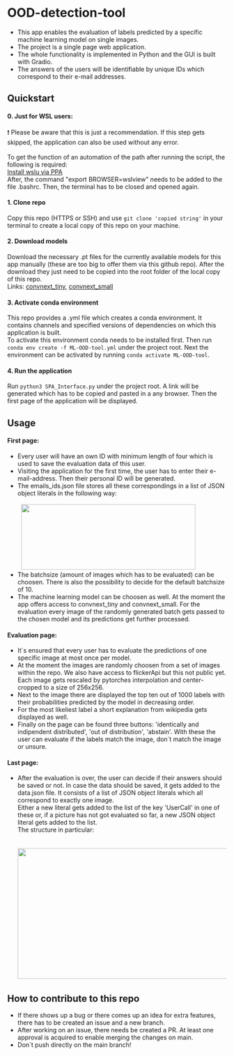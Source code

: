 # OOD-detection-tool

- This app enables the evaluation of labels predicted by a specific machine learning model on single images.
- The project is a single page web application.
- The whole functionality is implemented in Python and the GUI is built with Gradio.
- The answers of the users will be identifiable by unique IDs which correspond to their e-mail addresses.

## Quickstart

#### 0. Just for WSL users:
:exclamation: Please be aware that this is just a recommendation. If this step gets skipped, the application can also be used without any error. \
\
To get the function of an automation of the path after running the script, the following is required: \
[Install wslu via PPA](https://launchpad.net/~wslutilities/+archive/ubuntu/wslu) \
After, the command "export BROWSER=wslview" needs to be added to the file .bashrc. Then, the terminal has to be closed and opened again.

#### 1. Clone repo
Copy this repo (HTTPS or SSH) and use `git clone 'copied string'` in your terminal to create a local copy of this repo on your machine.

#### 2. Download models
Download the necessary .pt files for the currently available models for this app manually (these are too big to offer them via this github repo). After the download they just need to be copied into the root folder of the local copy of this repo. \
Links: [convnext_tiny](https://nc.mlcloud.uni-tuebingen.de/index.php/s/Xgwt7iYb2TrTJy7), [convnext_small](https://nc.mlcloud.uni-tuebingen.de/index.php/s/3QizZD7NxgAEpiT)

#### 3. Activate conda environment
This repo provides a .yml file which creates a conda environment. It contains channels and specified versions of dependencies on which this application is built. \
To activate this environment conda needs to be installed first. Then run `conda env create -f ML-OOD-tool.yml` under the project root. Next the environment can be activated by running `conda activate ML-OOD-tool`.

#### 4. Run the application
Run `python3 SPA_Interface.py` under the project root. A link will be generated which has to be copied and pasted in a any browser. Then the first page of the application will be displayed.

## Usage

#### First page:
- Every user will have an own ID with minimum length of four which is used to save the evaluation data of this user.
- Visiting the application for the first time, the user has to enter their e-mail-address. Then their personal ID will be generated.
- The emails_ids.json file stores all these correspondings in a list of JSON object literals in the following way: \
&nbsp; \
&nbsp; <img src="https://github.com/ML-Team-Projekt/OOD-detection-tool/assets/116190225/9ecb80a9-2c34-41ec-b146-79adf0c9a90d)" width="400" height="150">
- The batchsize (amount of images which has to be evaluated) can be choosen. There is also the possibility to decide for the default batchsize of 10.
- The machine learning model can be choosen as well. At the moment the app offers access to convnext_tiny and convnext_small. For the evaluation every image of the randomly generated batch gets passed to the chosen model and its predictions get further processed. 

#### Evaluation page:
- It´s ensured that every user has to evaluate the predictions of one specific image at most once per model.
- At the moment the images are randomly choosen from a set of images within the repo. We also have access to flickerApi but this not public yet. Each image gets rescaled by pytorches interpolation and center-cropped to a size of 256x256.
-  Next to the image there are displayed the top ten out of 1000 labels with their probabilities predicted by the model in decreasing order.
-  For the most likeliest label a short explanation from wikipedia gets displayed as well.
-  Finally on the page can be found three buttons: 'identically and indipendent distributed', 'out of distribution', 'abstain'. With these the user can evaluate if the labels match the image, don´t match the image or unsure.

#### Last page:
- After the evaluation is over, the user can decide if their answers should be saved or not. In case the data should be saved, it gets added to the data.json file. It consists of a list of JSON object literals which all correspond to exactly one image. \
Either a new literal gets added to the list of the key 'UserCall' in one of these or, if a picture has not got evaluated so far, a new JSON object literal gets added to the list. \
The structure in particular: \
&nbsp; \
&nbsp; <img src="https://github.com/ML-Team-Projekt/OOD-detection-tool/assets/116190225/ee999c3c-138d-47f2-91ad-522a6f17e57b" width="600" height="300">

## How to contribute to this repo
- If there shows up a bug or there comes up an idea for extra features, there has to be created an issue and a new branch.
- After working on an issue, there needs be created a PR. At least one approval is acquired to enable merging the changes on main.
- Don´t push directly on the main branch!
